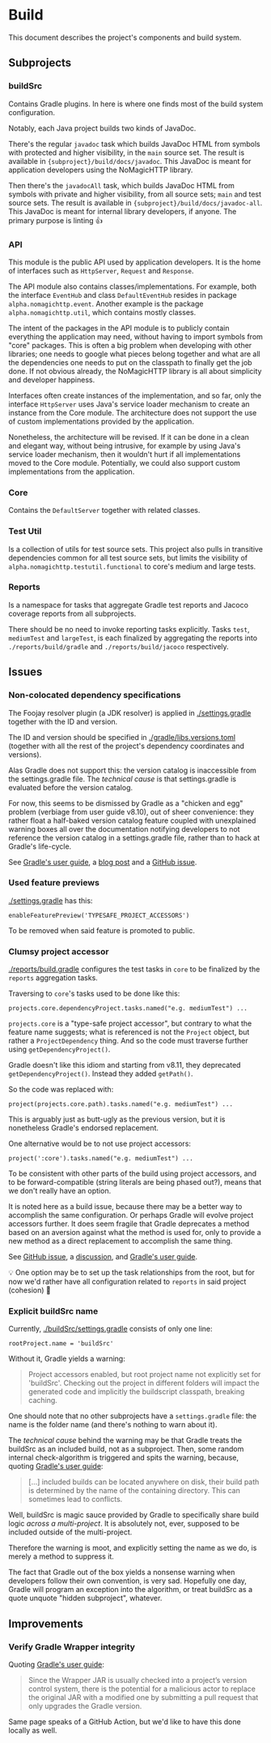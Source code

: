# Build

This document describes the project's components and build system.

## Subprojects

### buildSrc

Contains Gradle plugins. In here is where one finds most of the build system
configuration.

Notably, each Java project builds two kinds of JavaDoc.

There's the regular `javadoc` task which builds JavaDoc HTML from symbols with
protected and higher visibility, in the `main` source set. The result is
available in `{subproject}/build/docs/javadoc`. This JavaDoc is meant for
application developers using the NoMagicHTTP library.

Then there's the `javadocAll` task, which builds JavaDoc HTML from symbols with
private and higher visibility, from all source sets; `main` and test source
sets. The result is available in `{subproject}/build/docs/javadoc-all`. This
JavaDoc is meant for internal library developers, if anyone. The primary purpose
is linting 👍

### API

This module is the public API used by application developers. It is the home of
interfaces such as `HttpServer`, `Request` and `Response`.

The API module also contains classes/implementations. For example, both the
interface `EventHub` and class `DefaultEventHub` resides in package
`alpha.nomagichttp.event`. Another example is the package
`alpha.nomagichttp.util`, which contains mostly classes.

The intent of the packages in the API module is to publicly contain everything
the application may need, without having to import symbols from "core" packages.
This is often a big problem when developing with other libraries; one needs to
google what pieces belong together and what are all the dependencies one needs
to put on the classpath to finally get the job done. If not obvious already, the
NoMagicHTTP library is all about simplicity and developer happiness.

Interfaces often create instances of the implementation, and so far, only the
interface `HttpServer` uses Java's service loader mechanism to create an
instance from the Core module. The architecture does not support the use of
custom implementations provided by the application.

Nonetheless, the architecture will be revised. If it can be done in a clean and
elegant way, without being intrusive, for example by using Java's service loader
mechanism, then it wouldn't hurt if all implementations moved to the Core
module. Potentially, we could also support custom implementations from the
application.

### Core

Contains the `DefaultServer` together with related classes.

### Test Util

Is a collection of utils for test source sets. This project also pulls in
transitive dependencies common for all test source sets, but limits the
visibility of `alpha.nomagichttp.testutil.functional` to core's medium and large
tests.

### Reports

Is a namespace for tasks that aggregate Gradle test reports and Jacoco coverage
reports from all subprojects.

There should be no need to invoke reporting tasks explicitly. Tasks `test`,
`mediumTest` and `largeTest`, is each finalized by aggregating the reports into
`./reports/build/gradle` and `./reports/build/jacoco` respectively.

## Issues

### Non-colocated dependency specifications

The Foojay resolver plugin (a JDK resolver) is applied in
[./settings.gradle][NCDS-1] together with the ID and version.

The ID and version should be specified in
[./gradle/libs.versions.toml][NCDS-2] (together with all the rest of the
project's dependency coordinates and versions).

Alas Gradle does not support this: the version catalog is inaccessible from the
settings.gradle file. The _technical cause_ is that settings.gradle is evaluated
before the version catalog.

For now, this seems to be dismissed by Gradle as a "chicken and egg" problem
(verbiage from user guide v8.10), out of sheer convenience: they rather float a
half-baked version catalog feature coupled with unexplained warning boxes all
over the documentation notifying developers to not reference the version catalog
in a settings.gradle file, rather than to hack at Gradle's life-cycle.

See [Gradle's user guide][NCDS-3], a [blog post][NCDS-4] and a
[GitHub issue][NCDS-5].

[NCDS-1]: ../settings.gradle
[NCDS-2]: ../gradle/libs.versions.toml
[NCDS-3]: https://docs.gradle.org/8.11/userguide/version_catalogs.html#sec:plugins-ver
[NCDS-4]: https://melix.github.io/blog/2021/03/version-catalogs-faq.html#_can_i_use_a_version_catalog_to_declare_plugin_versions
[NCDS-5]: https://github.com/gradle/gradle/issues/24876

### Used feature previews

[./settings.gradle][UFP-1] has this:

    enableFeaturePreview('TYPESAFE_PROJECT_ACCESSORS')

To be removed when said feature is promoted to public.

[UFP-1]: ../settings.gradle

### Clumsy project accessor

[./reports/build.gradle][CPA-1] configures the test tasks in `core` to be
finalized by the `reports` aggregation tasks.

Traversing to `core`'s tasks used to be done like this:

    projects.core.dependencyProject.tasks.named("e.g. mediumTest") ...

`projects.core` is a "type-safe project accessor", but contrary to what the
feature name suggests; what is referenced is not the `Project` object, but
rather a `ProjectDependency` thing. And so the code must traverse further
using `getDependencyProject()`.

Gradle doesn't like this idiom and starting from v8.11, they deprecated
`getDependencyProject()`. Instead they added `getPath()`.

So the code was replaced with:

    project(projects.core.path).tasks.named("e.g. mediumTest") ...

This is arguably just as butt-ugly as the previous version, but it is
nonetheless Gradle's endorsed replacement.

One alternative would be to not use project accessors:

    project(':core').tasks.named("e.g. mediumTest") ...

To be consistent with other parts of the build using project accessors, and to
be forward-compatible (string literals are being phased out?), means that we
don't really have an option.

It is noted here as a build issue, because there may be a better way to
accomplish the same configuration. Or perhaps Gradle will evolve project
accessors further. It does seem fragile that Gradle deprecates a method based on
an aversion against what the method is used for, only to provide a new method as
a direct replacement to accomplish the same thing.

See [GitHub issue][CPA-2], a [discussion][CPA-3], and [Gradle's user guide][CPA-4].

💡 One option may be to set up the task relationships from the root, but for
now we'd rather have all configuration related to `reports` in said project
(cohesion) 🤔

[CPA-1]: ../reports/build.gradle
[CPA-2]: https://github.com/gradle/gradle/issues/30992
[CPA-3]: https://discuss.gradle.org/t/very-long-syntax-when-using-type-safe-project-accessors/39423
[CPA-4]: https://docs.gradle.org/8.11/userguide/declaring_dependencies_basics.html#sec:type-safe-project-accessors

### Explicit buildSrc name

Currently, [./buildSrc/settings.gradle][EBN-1] consists of only one line:

    rootProject.name = 'buildSrc'

Without it, Gradle yields a warning:

> Project accessors enabled, but root project name not explicitly set for
> 'buildSrc'. Checking out the project in different folders will impact the
> generated code and implicitly the buildscript classpath, breaking caching.

One should note that no other subprojects have a `settings.gradle` file: the
name is the folder name (and there's nothing to warn about it).

The _technical cause_ behind the warning may be that Gradle treats the buildSrc
as an included build, not as a subproject. Then, some random internal
check-algorithm is triggered and spits the warning, because, quoting
[Gradle's user guide][EBN-2]:

> [...] included builds can be located anywhere on disk, their build path is
> determined by the name of the containing directory. This can sometimes lead to
> conflicts.

Well, buildSrc is magic sauce provided by Gradle to specifically share build
logic _across a multi-project_. It is absolutely not, ever, supposed to be
included outside of the multi-project.

Therefore the warning is moot, and explicitly setting the name as we do, is
merely a method to suppress it.

The fact that Gradle out of the box yields a nonsense warning when developers
follow their own convention, is very sad. Hopefully one day, Gradle will program
an exception into the algorithm, or treat buildSrc as a quote unquote "hidden
subproject", whatever.

[EBN-1]: ../buildSrc/settings.gradle
[EBN-2]: https://docs.gradle.org/8.11/userguide/composite_builds.html#included_builds

## Improvements

### Verify Gradle Wrapper integrity

Quoting [Gradle's user guide][VGWI-1]:

> Since the Wrapper JAR is usually checked into a project’s version control
> system, there is the potential for a malicious actor to replace the original
> JAR with a modified one by submitting a pull request that only upgrades the
> Gradle version.

Same page speaks of a GitHub Action, but we'd like to have this done locally as
well.

[VGWI-1]: https://docs.gradle.org/8.12/userguide/gradle_wrapper.html#wrapper_checksum_verification
